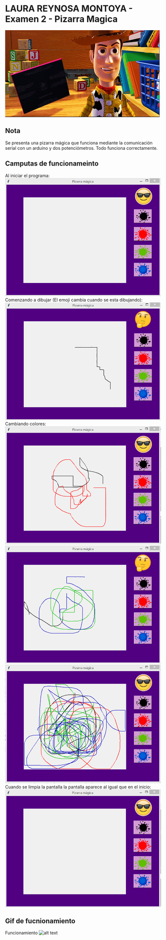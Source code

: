 LAURA REYNOSA MONTOYA - Examen 2 - Pizarra Magica
======
![alt text](ReadmeAssets/Pizarra.gif "Pizarra")

## Nota
Se presenta una pizarra mágica que funciona mediante la comunicación serial con un arduino  y dos potenciómetros. Todo funciona correctamente.

## Camputas de funcionameinto
Al iniciar el programa:
![alt text](ReadmeAssets/Starting_board.png "Iniciando")
Comenzando a dibujar (El emoji cambia cuando se esta dibujando):
![alt text](ReadmeAssets/Drawing.png "Dibujando")
Cambiando colores:
![alt text](ReadmeAssets/Changing_red_color.png "Red")
![alt text](ReadmeAssets/Changing_colors.png "Blue and Green")
![alt text](ReadmeAssets/All_colors.png "All")
Cuando se limpia la pantalla la pantalla aparece al igual que en el inicio:
![alt text](ReadmeAssets/Clean_screen.png "Clean")

## Gif de fucnionamiento
Funcionamiento
![alt text](ReadmeAssets/Program_running.gif "Running")
